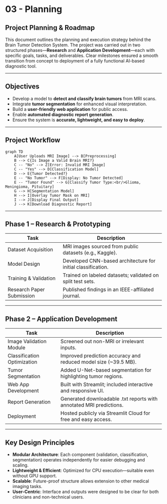 # 03 - Planning

## Project Planning & Roadmap

This document outlines the planning and execution strategy behind the Brain Tumor Detection System. The project was carried out in two structured phases—**Research** and **Application Development**—each with specific goals, tasks, and deliverables. Clear milestones ensured a smooth transition from concept to deployment of a fully functional AI-based diagnostic tool.

---

## Objectives

* Develop a model to **detect and classify brain tumors** from MRI scans.
* Integrate **tumor segmentation** for enhanced visual interpretation.
* Build a **user-friendly web application** for public access.
* Enable **automated diagnostic report generation**.
* Ensure the system is **accurate, lightweight, and easy to deploy**.

---

## Project Workflow

```mermaid
graph TD
    A[User Uploads MRI Image] --> B[Preprocessing]
    B --> C{Is Image a Valid Brain MRI?}
    C -- "No" --> Z[Error: Invalid MRI Image]
    C -- "Yes" --> D[Classification Model]
    D --> E{Tumor Detected?}
    E -- "No Tumor" --> F[Display: No Tumor Detected]
    E -- "Tumor Found" --> G[Classify Tumor Type:<br/>Glioma, Meningioma, Pituitary]
    G --> H[Segmentation Model]
    H --> I[Overlay Tumor Mask on MRI]
    I --> J[Display Final Output]
    J --> K[Download Diagnostic Report]

```

---

## Phase 1 – Research & Prototyping

| Task                      | Description                                                  |
| ------------------------- | ------------------------------------------------------------ |
| Dataset Acquisition       | MRI images sourced from public datasets (e.g., Kaggle).      |
| Model Design              | Developed CNN-based architecture for initial classification. |
| Training & Validation     | Trained on labeled datasets; validated on split test sets.   |
| Research Paper Submission | Published findings in an IEEE-affiliated journal.            |

---

## Phase 2 – Application Development

| Task                        | Description                                                        |
| --------------------------- | ------------------------------------------------------------------ |
| Image Validation Module     | Screened out non-MRI or irrelevant inputs.                         |
| Classification Optimization | Improved prediction accuracy and reduced model size (\~39.5 MB).   |
| Tumor Segmentation          | Added U-Net-based segmentation for highlighting tumor regions.     |
| Web App Development         | Built with Streamlit; included interactive and responsive UI.      |
| Report Generation           | Generated downloadable .txt reports with annotated MRI predictions.|
| Deployment                  | Hosted publicly via Streamlit Cloud for free and easy access.      |

---

## Key Design Principles

* **Modular Architecture**: Each component (validation, classification, segmentation) operates independently for easier debugging and scaling.
* **Lightweight & Efficient**: Optimized for CPU execution—suitable even without GPU support.
* **Scalable**: Future-proof structure allows extension to other medical imaging tasks.
* **User-Centric**: Interface and outputs were designed to be clear for both clinicians and non-technical users.


